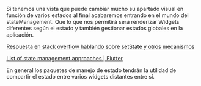 Si tenemos una vista que puede cambiar mucho su apartado visual en función de varios estados al final acabaremos entrando en el mundo del stateManagement. Que lo que nos permitirá será renderizar Widgets diferentes según el estado y también gestionar estados globales en la aplicación.

[Respuesta en stack overflow hablando sobre setState y otros mecanismos](https://stackoverflow.com/questions/76741086/when-to-use-setstate-if-you-are-already-using-bloc-or-provider-or-anything-or#:~:text=Answering%20you%20main%20question%20%E2%80%93%20in%20general%2C%20it%27s,and%20do%20not%20naturally%20conflict%20with%20each%20other.)

[List of state management approaches | Flutter](https://docs.flutter.dev/data-and-backend/state-mgmt/options)

En general los paquetes de manejo de estado tendrán la utilidad de compartir el estado entre varios widgets distantes entre sí.
